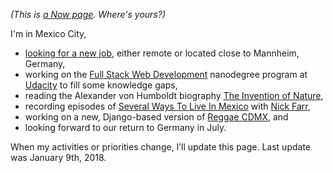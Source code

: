 <!-- 
.. title: What I'm doing at the moment
.. slug: now
.. date: 2016-06-22 17:44:06 UTC-05:00
.. tags: 
.. category: 
.. link: 
.. description: 
.. type: text
-->

*(This is [a Now page](http://nownownow.com/about). Where's yours?)*


I'm in Mexico City,

- [looking for a new job](link://slug/looking-for-work-django-developer-can-do-a-lot), either remote or located close to Mannheim, Germany,
- working on the [Full Stack Web Development](https://www.udacity.com/course/full-stack-web-developer-nanodegree--nd004) nanodegree program at [Udacity](https://www.udacity.com/) to fill some knowledge gaps,
- reading the Alexander von Humboldt biography [The Invention of Nature](http://www.andreawulf.com/about-the-invention-of-nature.html),
- recording episodes of [Several Ways To Live In Mexico](https://severalwaystolive.com/) with [Nick Farr](https://twitter.com/Nickf4rr),
- working on a new, Django-based version of [Reggae CDMX](https://reggae-cdmx.com), and
- looking forward to our return to Germany in July.


<!-- - producing new episodes of [Tacos und Limetten](http://tacosundlimetten.de/) and [Cultural Comments](http://podcast.c3s.cc/), -->
<!-- - reading book 6 of the phenomenal *[Expanse](https://en.wikipedia.org/wiki/The_Expanse_(novel_series))* series by James S. A. Corey, and -->

When my activities or priorities change, I’ll update this page. Last update was January 9th, 2018.
